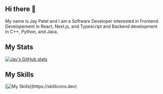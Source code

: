 ## Hi there 👋
My name is Jay Patel and I am a Software Developer interested in Frontend Developement in React, Next.js, and Typescript and Backend development in C++, Python, and Java.

## My Stats
[![Jay's GitHub stats](https://github-readme-stats.vercel.app/api?username=jayp822&hide=stars&show_icons=true)](https://github.com/anuraghazra/github-readme-stats)

## My Skills
[![My Skills](https://skillicons.dev/icons?i=java,mongodb,nodejs,postgres,py,react,js,bash,cpp,fastapi,)](https://skillicons.dev)
<!--
**jayp822/jayp822** is a ✨ _special_ ✨ repository because its `README.md` (this file) appears on your GitHub profile.

Here are some ideas to get you started:

- 🔭 I’m currently working on ...
- 🌱 I’m currently learning ...
- 👯 I’m looking to collaborate on ...
- 🤔 I’m looking for help with ...
- 💬 Ask me about ...
- 📫 How to reach me: ...
- 😄 Pronouns: ...
- ⚡ Fun fact: ...
-->
